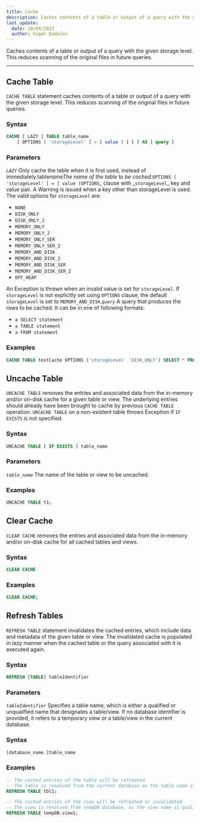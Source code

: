 ```yaml
---
title: Cache
description: Caches contents of a table or output of a query with the given storage level. This reduces scanning of the original files in future queries
last_update:
  date: 10/04/2022
  author: Vugar Dadalov
---
```


Caches contents of a table or output of a query with the given storage level. This reduces scanning of the original files in future queries.

---

## Cache Table

`CACHE TABLE` statement caches contents of a table or output of a query with the given storage level. This reduces scanning of the original files in future queries.

### Syntax

```sql
CACHE [ LAZY ] TABLE table_name
    [ OPTIONS ( 'storageLevel' [ = ] value ) ] [ [ AS ] query ]
```

### Parameters

_`LAZY`_ Only cache the table when it is first used, instead of immediately.table*nameThe name of the table to be cached.*`OPTIONS ( 'storageLevel' [ = ] value )OPTIONS`_ clause with _`storageLevel`\_ key and value pair. A Warning is issued when a key other than storageLevel is used. The valid options for `storageLevel` are:

- `NONE`
- `DISK_ONLY`
- `DISK_ONLY_2`
- `MEMORY_ONLY`
- `MEMORY_ONLY_2`
- `MEMORY_ONLY_SER`
- `MEMORY_ONLY_SER_2`
- `MEMORY_AND_DISK`
- `MEMORY_AND_DISK_2`
- `MEMORY_AND_DISK_SER`
- `MEMORY_AND_DISK_SER_2`
- `OFF_HEAP `

An Exception is thrown when an invalid value is set for `storageLevel`. If `storageLevel` is not explicitly set using `OPTIONS` clause, the default `storageLevel` is set to `MEMORY_AND_DISK`._`query`_ A query that produces the rows to be cached. It can be in one of following formats:

- `a SELECT statement`
- `a TABLE statement`
- `a FROM statement`

### Examples

```sql
CACHE TABLE testCache OPTIONS ('storageLevel' 'DISK_ONLY') SELECT * FROM testData;
```

## **Uncache Table**

`UNCACHE TABLE` removes the entries and associated data from the in-memory and/or on-disk cache for a given table or view. The underlying entries should already have been brought to cache by previous `CACHE TABLE` operation. `UNCACHE TABLE` on a non-existent table throws Exception if `IF EXISTS` is not specified.

### Syntax

```sql
UNCACHE TABLE [ IF EXISTS ] table_name
```

### Parameters

_`table_name`_ The name of the table or view to be uncached.

### Examples

```sql
UNCACHE TABLE t1;
```

## Clear Cache

`CLEAR CACHE` removes the entries and associated data from the in-memory and/or on-disk cache for all cached tables and views.

### Syntax

```sql
CLEAR CACHE
```

### Examples

```sql
CLEAR CACHE;
```

## Refresh Tables

`REFRESH TABLE` statement invalidates the cached entries, which include data and metadata of the given table or view. The invalidated cache is populated in lazy manner when the cached table or the query associated with it is executed again.

### Syntax

```sql
REFRESH [TABLE] tableIdentifier
```

### Parameters

_`tableIdentifier`_ Specifies a table name, which is either a qualified or unqualified name that designates a table/view. If no database identifier is provided, it refers to a temporary view or a table/view in the current database.

### Syntax

```sql
[database_name.]table_name
```

### Examples

```sql
-- The cached entries of the table will be refreshed
-- The table is resolved from the current database as the table name is unqualified.
REFRESH TABLE tbl1;

-- The cached entries of the view will be refreshed or invalidated
-- The view is resolved from tempDB database, as the view name is qualified.
REFRESH TABLE tempDB.view1;
```
